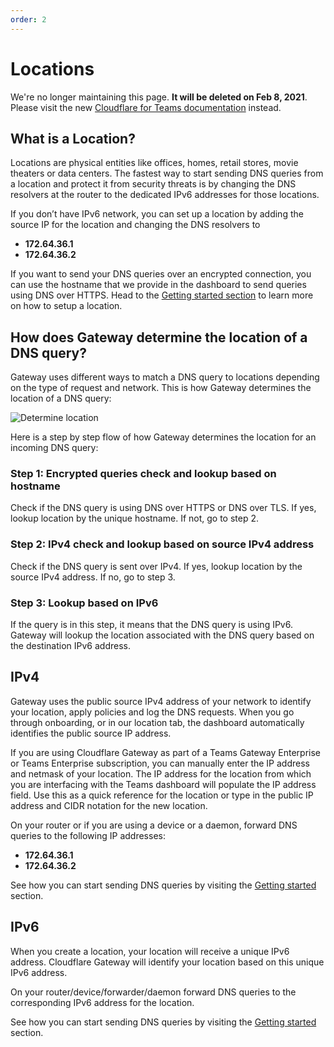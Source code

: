 ```yaml
---
order: 2
---
```


# Locations

<Aside type='warning' header='⚠️ THIS PAGE IS OUTDATED'>

We're no longer maintaining this page. **It will be deleted on Feb 8, 2021**. Please visit the new [Cloudflare for Teams documentation](https://secret.wiki/cloudflare-one/teams-docs-changes) instead.

</Aside>

## What is a Location?

Locations are physical entities like offices, homes, retail stores, movie theaters or data centers. The fastest way to start sending DNS queries from a location and protect it from security threats is by changing the DNS resolvers at the router to the dedicated IPv6 addresses for those locations.

If you don’t have IPv6 network, you can set up a location by adding the source IP for the location and changing the DNS resolvers to

* **172.64.36.1**
* **172.64.36.2**

If you want to send your DNS queries over an encrypted connection, you can use the hostname that we provide in the dashboard to send queries using DNS over HTTPS. Head to the [Getting started section](/getting-started/) to learn more on how to setup a location.

## How does Gateway determine the location of a DNS query?

Gateway uses different ways to match a DNS query to locations depending on the type of request and network. This is how Gateway determines the location of a DNS query:

![Determine location](../static/gateway-determine-location-dns.png)

Here is a step by step flow of how Gateway determines the location for an incoming DNS query:

### Step 1: Encrypted queries check and lookup based on hostname
Check if the DNS query is using DNS over HTTPS or DNS over TLS. If yes, lookup location by the unique hostname. If not, go to step 2.

### Step 2: IPv4 check and lookup based on source IPv4 address
Check if the DNS query is sent over IPv4. If yes, lookup location by the source IPv4 address. If no, go to step 3.

### Step 3: Lookup based on IPv6
If the query is in this step, it means that the DNS query is using IPv6. Gateway will lookup the location associated with the DNS query based on the destination IPv6 address.

## IPv4
Gateway uses the public source IPv4 address of your network to identify your location, apply policies and log the DNS requests. When you go through onboarding, or in our location tab, the dashboard automatically identifies the public source IP address.

If you are using Cloudflare Gateway as part of a Teams Gateway Enterprise or Teams Enterprise subscription, you can manually enter the IP address and netmask of your location. The IP address for the location from which you are interfacing with the Teams dashboard will populate the IP address field. Use this as a quick reference for the location or type in the public IP address and CIDR notation for the new location.

On your router or if you are using a device or a daemon, forward DNS queries to the following IP addresses:

* **172.64.36.1**
* **172.64.36.2**

See how you can start sending DNS queries by visiting the [Getting started](/getting-started/) section.

## IPv6
When you create a location, your location will receive a unique IPv6 address. Cloudflare Gateway will identify your location based on this unique IPv6 address.

On your router/device/forwarder/daemon forward DNS queries to the corresponding IPv6 address for the location.

See how you can start sending DNS queries by visiting the [Getting started](/getting-started/) section.
